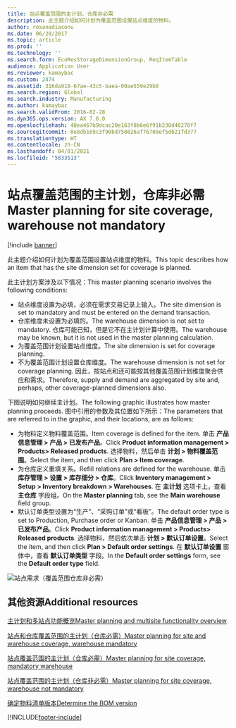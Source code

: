 ```yaml
---
title: 站点覆盖范围的主计划，仓库非必需
description: 此主题介绍如何计划为覆盖范围设置站点维度的物料。
author: roxanadiaconu
ms.date: 06/20/2017
ms.topic: article
ms.prod: ''
ms.technology: ''
ms.search.form: EcoResStorageDimensionGroup, ReqItemTable
audience: Application User
ms.reviewer: kamaybac
ms.custom: 2474
ms.assetid: 316da918-67ae-43c5-baea-00ae559e29b0
ms.search.region: Global
ms.search.industry: Manufacturing
ms.author: kamaybac
ms.search.validFrom: 2016-02-28
ms.dyn365.ops.version: AX 7.0.0
ms.openlocfilehash: 40ea467b9dcac20e163f8b6e6f91b238d40278f7
ms.sourcegitcommit: 0e8db169c3f90bd750826af76709ef5d621fd377
ms.translationtype: HT
ms.contentlocale: zh-CN
ms.lasthandoff: 04/01/2021
ms.locfileid: "5833513"
---
```

# <a name="master-planning-for-site-coverage-warehouse-not-mandatory"></a><span data-ttu-id="ca4d9-103">站点覆盖范围的主计划，仓库非必需</span><span class="sxs-lookup"><span data-stu-id="ca4d9-103">Master planning for site coverage, warehouse not mandatory</span></span>

[!include [banner](../includes/banner.md)]

<span data-ttu-id="ca4d9-104">此主题介绍如何计划为覆盖范围设置站点维度的物料。</span><span class="sxs-lookup"><span data-stu-id="ca4d9-104">This topic describes how an item that has the site dimension set for coverage is planned.</span></span>

<span data-ttu-id="ca4d9-105">此主计划方案涉及以下情况：</span><span class="sxs-lookup"><span data-stu-id="ca4d9-105">This master planning scenario involves the following conditions:</span></span>

-   <span data-ttu-id="ca4d9-106">站点维度设置为必填，必须在需求交易记录上输入。</span><span class="sxs-lookup"><span data-stu-id="ca4d9-106">The site dimension is set to mandatory and must be entered on the demand transaction.</span></span>
-   <span data-ttu-id="ca4d9-107">仓库维度未设置为必填的。</span><span class="sxs-lookup"><span data-stu-id="ca4d9-107">The warehouse dimension is not set to mandatory.</span></span> <span data-ttu-id="ca4d9-108">仓库可能已知，但是它不在主计划计算中使用。</span><span class="sxs-lookup"><span data-stu-id="ca4d9-108">The warehouse may be known, but it is not used in the master planning calculation.</span></span>
-   <span data-ttu-id="ca4d9-109">为覆盖范围计划设置站点维度。</span><span class="sxs-lookup"><span data-stu-id="ca4d9-109">The site dimension is set for coverage planning.</span></span>
-   <span data-ttu-id="ca4d9-110">不为覆盖范围计划设置仓库维度。</span><span class="sxs-lookup"><span data-stu-id="ca4d9-110">The warehouse dimension is not set for coverage planning.</span></span> <span data-ttu-id="ca4d9-111">因此，按站点和还可能按其他覆盖范围计划维度聚合供应和需求。</span><span class="sxs-lookup"><span data-stu-id="ca4d9-111">Therefore, supply and demand are aggregated by site and, perhaps, other coverage-planned dimensions also.</span></span>

<span data-ttu-id="ca4d9-112">下图说明如何继续主计划。</span><span class="sxs-lookup"><span data-stu-id="ca4d9-112">The following graphic illustrates how master planning proceeds.</span></span> <span data-ttu-id="ca4d9-113">图中引用的参数及其位置如下所示：</span><span class="sxs-lookup"><span data-stu-id="ca4d9-113">The parameters that are referred to in the graphic, and their locations, are as follows:</span></span>
-   <span data-ttu-id="ca4d9-114">为物料定义物料覆盖范围。</span><span class="sxs-lookup"><span data-stu-id="ca4d9-114">Item coverage is defined for the item.</span></span> <span data-ttu-id="ca4d9-115">单击 **产品信息管理 &gt; 产品 &gt; 已发布产品**。</span><span class="sxs-lookup"><span data-stu-id="ca4d9-115">Click **Product information management &gt; Products&gt; Released products**.</span></span> <span data-ttu-id="ca4d9-116">选择物料，然后单击 **计划 &gt; 物料覆盖范围**。</span><span class="sxs-lookup"><span data-stu-id="ca4d9-116">Select the item, and then click **Plan &gt; Item coverage**.</span></span>
-   <span data-ttu-id="ca4d9-117">为仓库定义重填关系。</span><span class="sxs-lookup"><span data-stu-id="ca4d9-117">Refill relations are defined for the warehouse.</span></span> <span data-ttu-id="ca4d9-118">单击 **库存管理 &gt; 设置 &gt; 库存细分 &gt; 仓库**。</span><span class="sxs-lookup"><span data-stu-id="ca4d9-118">Click **Inventory management &gt; Setup &gt; Inventory breakdown &gt; Warehouses**.</span></span> <span data-ttu-id="ca4d9-119">在 **主计划** 选项卡上，查看 **主仓库** 字段组。</span><span class="sxs-lookup"><span data-stu-id="ca4d9-119">On the **Master planning** tab, see the **Main warehouse** field group.</span></span>
-   <span data-ttu-id="ca4d9-120">默认订单类型设置为“生产”、“采购订单”或“看板”。</span><span class="sxs-lookup"><span data-stu-id="ca4d9-120">The default order type is set to Production, Purchase order or Kanban.</span></span> <span data-ttu-id="ca4d9-121">单击 **产品信息管理 &gt; 产品 &gt; 已发布产品**。</span><span class="sxs-lookup"><span data-stu-id="ca4d9-121">Click **Product information management &gt; Products&gt; Released products**.</span></span> <span data-ttu-id="ca4d9-122">选择物料，然后依次单击 **计划 &gt; 默认订单设置**。</span><span class="sxs-lookup"><span data-stu-id="ca4d9-122">Select the item, and then click **Plan &gt; Default order settings**.</span></span> <span data-ttu-id="ca4d9-123">在 **默认订单设置** 窗体中，查看 **默认订单类型** 字段。</span><span class="sxs-lookup"><span data-stu-id="ca4d9-123">In the **Default order settings** form, see the **Default order type** field.</span></span>

![站点需求（覆盖范围仓库非必需）](./media/multisitedemandexplosionscenarioforsitecoveragewarehousenotmandatory.jpg)



<a name="additional-resources"></a><span data-ttu-id="ca4d9-125">其他资源</span><span class="sxs-lookup"><span data-stu-id="ca4d9-125">Additional resources</span></span>
--------

[<span data-ttu-id="ca4d9-126">主计划和多站点功能概览</span><span class="sxs-lookup"><span data-stu-id="ca4d9-126">Master planning and multisite functionality overview</span></span>](master-plan-multisite-functionality.md)

[<span data-ttu-id="ca4d9-127">站点和仓库覆盖范围的主计划（仓库必需）</span><span class="sxs-lookup"><span data-stu-id="ca4d9-127">Master planning for site and warehouse coverage, warehouse mandatory</span></span>](master-plan-site-coverage-warehouse-mandatory.md)

[<span data-ttu-id="ca4d9-128">站点覆盖范围的主计划（仓库必需）</span><span class="sxs-lookup"><span data-stu-id="ca4d9-128">Master planning for site coverage, mandatory warehouse</span></span>](master-plan-site-warehouse-coverage-warehouse-not-mandatory.md)

[<span data-ttu-id="ca4d9-129">站点覆盖范围的主计划（仓库非必需）</span><span class="sxs-lookup"><span data-stu-id="ca4d9-129">Master planning for site coverage, warehouse not mandatory</span></span>](master-plan-site-warehouse-coverage-warehouse-mandatory.md)

[<span data-ttu-id="ca4d9-130">确定物料清单版本</span><span class="sxs-lookup"><span data-stu-id="ca4d9-130">Determine the BOM version</span></span>](master-plan-bom-version-determined.md)





[!INCLUDE[footer-include](../../includes/footer-banner.md)]